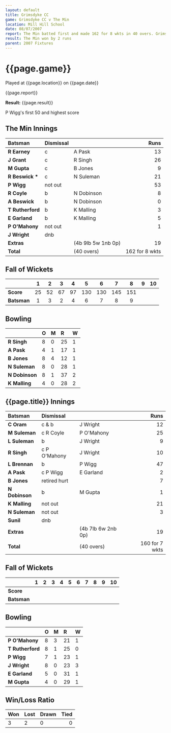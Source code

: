 ```yaml
---
layout: default
title: Grimsdyke CC
game: Grimsdyke CC v The Min
location: Mill Hill School
date: 08/07/2007
report: The Min batted first and made 162 for 8 wkts in 40 overs. Grimsdyke CC replied with 160 for 7 wkts in 40 overs
result: The Min won by 2 runs
parent: 2007 Fixtures
---
```


# {{page.game}}

Played at {{page.location}} on {{page.date}}

{{page.report}}

**Result:** {{page.result}}

P Wigg's first 50 and highest score

## The Min Innings

| Batsman | Dismissal |  | Runs |
|:---|:---|---|---:|
| **R Earney** | c | A Pask | 13 |
| **J Grant** | c | R Singh | 26 |
| **M Gupta** | c | B Jones | 9 |
| **R Beswick &#42;** | c | N Suleman | 21 |
| **P Wigg** | not out |  | 53 |
| **R Coyle** | b | N Dobinson | 8 |
| **A Beswick** | b | N Dobinson | 0 |
| **T Rutherford** | b | K Malling | 3 |
| **E Garland** | b | K Malling | 5 |
| **P O'Mahony** | not out |  | 1 |
| **J Wright** | dnb |  |  |
| **Extras** | | (4b 9lb 5w 1nb 0p) | 19 |
| **Total** | | (40 overs) | 162 for 8 wkts |

## Fall of Wickets

| | 1 | 2 | 3 | 4 | 5 | 6 | 7 | 8 | 9 | 10 |
|---|:---:|:---:|:---:|:---:|:---:|:---:|:---:|:---:|:---:|:---:|
| **Score** | 25 | 52 | 67 | 97 | 130 | 130 | 145 | 151 |  |  |
| **Batsman** | 1 | 3 | 2 | 4 | 6 | 7 | 8 | 9 |  |  |

## Bowling

| | O | M | R | W |
|---|:---|:---|:---|:---|
| **R Singh** | 8 | 0 | 25 | 1 |
| **A Pask** | 4 | 1 | 17 | 1 |
| **B Jones** | 8 | 4 | 12 | 1 |
| **N Suleman** | 8 | 0 | 28 | 1 |
| **N Dobinson** | 8 | 1 | 37 | 2 |
| **K Malling** | 4 | 0 | 28 | 2 |

## {{page.title}} Innings

| Batsman | Dismissal |  | Runs |
|:---|:---|---|---:|
| **C Oram** | c & b | J Wright | 12 |
| **M Suleman** | c R Coyle | P O'Mahony | 25 |
| **L Suleman** | b | J Wright | 9 |
| **R Singh** | c P O'Mahony | J Wright | 10 |
| **L Brennan** | b | P Wigg | 47 |
| **A Pask** | c P Wigg | E Garland | 2 |
| **B Jones** | retired hurt |  | 7 |
| **N Dobinson** | b | M Gupta | 1 |
| **K Malling** | not out |  | 21 |
| **N Suleman** | not out |  | 3 |
| **Sunil** | dnb |  |  |
| **Extras** | | (4b 7lb 6w 2nb 0p) | 19 |
| **Total** | | (40 overs) | 160 for 7 wkts |

## Fall of Wickets

| | 1 | 2 | 3 | 4 | 5 | 6 | 7 | 8 | 9 | 10 |
|---|:---:|:---:|:---:|:---:|:---:|:---:|:---:|:---:|:---:|:---:|
| **Score** |  |  |  |  |  |  |  |  |  |  |
| **Batsman** |  |  |  |  |  |  |  |  |  |  |

## Bowling

| | O | M | R | W |
|---|:---|:---|:---|:---|
| **P O'Mahony** | 8 | 3 | 21 | 1 |
| **T Rutherford** | 8 | 1 | 25 | 0 |
| **P Wigg** | 7 | 1 | 23 | 1 |
| **J Wright** | 8 | 0 | 23 | 3 |
| **E Garland** | 5 | 0 | 31 | 1 |
| **M Gupta** | 4 | 0 | 29 | 1 | 

## Win/Loss Ratio

| Won | Lost | Drawn | Tied |
|:---|:---|:---|---:|
| 3 | 2 | 0 | 0 |